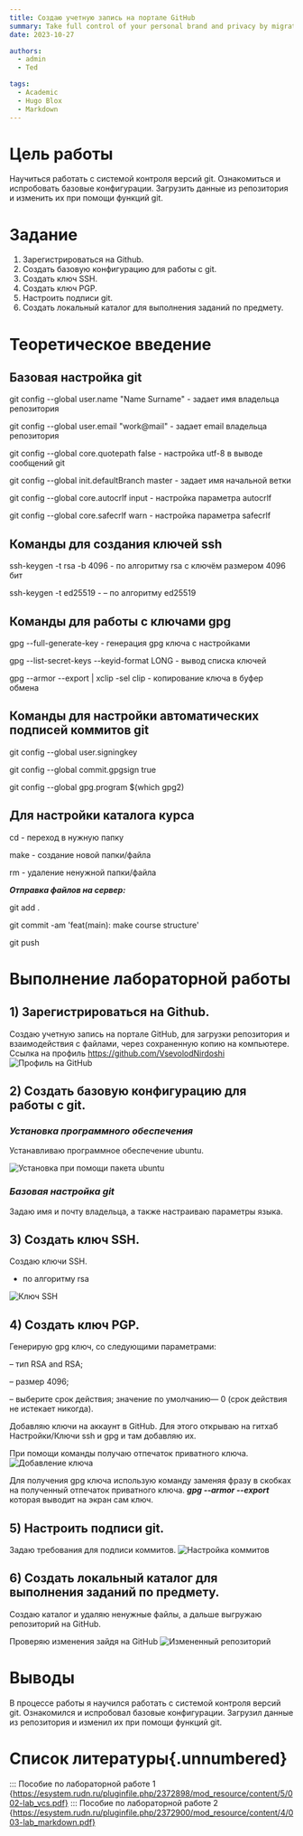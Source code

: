 ```yaml
---
title: Создаю учетную запись на портале GitHub
summary: Take full control of your personal brand and privacy by migrating away from the big tech platforms!
date: 2023-10-27

authors:
  - admin
  - Ted

tags:
  - Academic
  - Hugo Blox
  - Markdown
---
```


# Цель работы

Научиться работать с системой контроля версий git. Ознакомиться и испробовать базовые конфигурации. Загрузить данные из репозитория и изменить их при помощи функций git.

# Задание

1) Зарегистрироваться на Github.
2) Создать базовую конфигурацию для работы с git.
3) Создать ключ SSH.
4) Создать ключ PGP.
5) Настроить подписи git.
6) Создать локальный каталог для выполнения заданий по предмету.

# Теоретическое введение

## Базовая настройка git

git config --global user.name "Name Surname" - задает имя владельца репозитория

git config --global user.email "work@mail" - задает email владельца репозитория

git config --global core.quotepath false - настройка utf-8 в выводе сообщений git

git config --global init.defaultBranch master - задает имя начальной ветки

git config --global core.autocrlf input - настройка параметра autocrlf

git config --global core.safecrlf warn - настройка параметра safecrlf

## Команды для создания ключей ssh

ssh-keygen -t rsa -b 4096 - по алгоритму rsa с ключём размером 4096 бит

ssh-keygen -t ed25519 - – по алгоритму ed25519

## Команды для работы с ключами gpg

gpg --full-generate-key - генерация gpg ключа с настройками

gpg --list-secret-keys --keyid-format LONG - вывод списка ключей

gpg --armor --export <PGP Fingerprint> | xclip -sel clip - копирование ключа в буфер обмена

## Команды для настройки автоматических подписей коммитов git

git config --global user.signingkey <PGP Fingerprint>

git config --global commit.gpgsign true

git config --global gpg.program $(which gpg2)

## Для настройки каталога курса

cd - переход в нужную папку

make - создание новой папки/файла

rm - удаление ненужной папки/файла

***Отправка файлов на сервер:***

git add .

git commit -am 'feat(main): make course structure'

git push


# Выполнение лабораторной работы

## 1) Зарегистрироваться на Github.

Создаю учетную запись на портале GitHub, для загрузки репозитория и взаимодействия с файлами, через сохраненную копию на компьютере. Ссылка на профиль https://github.com/VsevolodNirdoshi
![Профиль на GitHub](/photo1.png)

## 2) Создать базовую конфигурацию для работы с git.

### ***Установка программного обеспечения***

Устанавливаю программное обеспечение ubuntu.

![Установка при помощи пакета ubuntu](/config1.png)



### ***Базовая настройка git***

Задаю имя и почту владельца, а также настраиваю параметры языка.


## 3) Создать ключ SSH.

Создаю ключи SSH.
- по алгоритму rsa

![Ключ SSH](/photo3.PNG)



## 4) Создать ключ PGP.

Генерирую gpg ключ, со следующими параметрами:

– тип RSA and RSA;

– размер 4096;

– выберите срок действия; значение по умолчанию— 0 (срок действия не истекает
никогда).


Добавляю ключи на аккаунт в GitHub. Для этого открываю на гитхаб Настройки/Ключи ssh и gpg и там добавляю их.

При помощи команды получаю отпечаток приватного ключа.
![Добавление ключа](/photo7.PNG)

Для получения gpg ключа использую команду заменяя фразу в скобках на полученный отпечаток приватного ключа.
***gpg --armor --export <PGP Fingerprint>***
которая выводит на экран сам ключ.

## 5) Настроить подписи git.

Задаю требования для подписи коммитов.
![Настройка коммитов](/photo9.PNG)

## 6) Создать локальный каталог для выполнения заданий по предмету.

Создаю каталог и удаляю ненужные файлы, а дальше выгружаю репозиторий на GitHub.

Проверяю изменения зайдя на GitHub
![Измененный репозиторий](/photo10.png)
# Выводы

В процессе работы я научился работать с системой контроля версий git. Ознакомился и испробовал базовые конфигурации. Загрузил данные из репозитория и изменил их при помощи функций git.

# Список литературы{.unnumbered}

::: Пособие по лабораторной работе 1 {https://esystem.rudn.ru/pluginfile.php/2372898/mod_resource/content/5/002-lab_vcs.pdf}
::: Пособие по лабораторной работе 2 {https://esystem.rudn.ru/pluginfile.php/2372900/mod_resource/content/4/003-lab_markdown.pdf}

